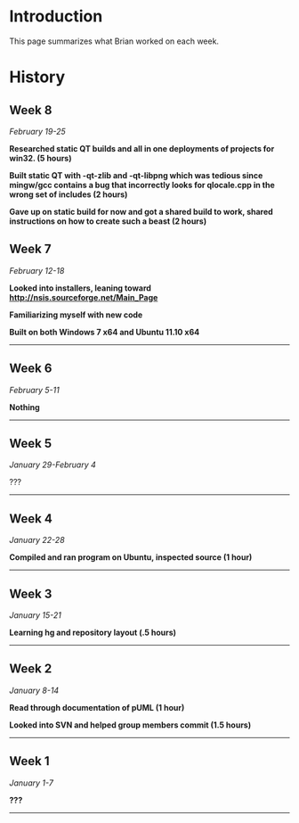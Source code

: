 # Introduction #
This page summarizes what Brian worked on each week.


# History #
## Week 8 ##
_February 19-25_

**Researched static QT builds and all in one deployments of projects for win32. (5 hours)**

**Built static QT with -qt-zlib and -qt-libpng which was tedious since mingw/gcc contains a bug that incorrectly looks for qlocale.cpp in the wrong set of includes (2 hours)**

**Gave up on static build for now and got a shared build to work, shared instructions on how to create such a beast (2 hours)**

## Week 7 ##
_February 12-18_

**Looked into installers, leaning toward http://nsis.sourceforge.net/Main_Page**

**Familiarizing myself with new code**

**Built on both Windows 7 x64 and Ubuntu 11.10 x64**


---



## Week 6 ##
_February 5-11_

**Nothing**


---


## Week 5 ##
_January 29-February 4_

???


---


## Week 4 ##
_January 22-28_

**Compiled and ran program on Ubuntu, inspected source (1 hour)**


---


## Week 3 ##
_January 15-21_

**Learning hg and repository layout (.5 hours)**


---


## Week 2 ##
_January 8-14_

**Read through documentation of pUML (1 hour)**

**Looked into SVN and helped group members commit (1.5 hours)**


---


## Week 1 ##
_January 1-7_

**???**


---
